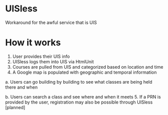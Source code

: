 UISless
=======

Workaround for the awful service that is UIS


How it works
=======
1. User provides their UIS info
2. UISless logs them into UIS via HtmlUnit
3. Courses are pulled from UIS and categorized based on location and time
4. A Google map is populated with geographic and temporal information

  a. Users can go building by building to see what classes are being held there and when

  b. Users can search a class and see where and when it meets
5. If a PRN is provided by the user, registration may also be possible through UISless [planned]
